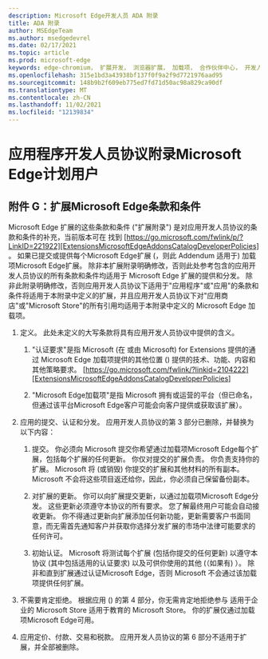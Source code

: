 ```yaml
---
description: Microsoft Edge开发人员 ADA 附录
title: ADA 附录
author: MSEdgeTeam
ms.author: msedgedevrel
ms.date: 02/17/2021
ms.topic: article
ms.prod: microsoft-edge
keywords: edge-chromium， 扩展开发， 浏览器扩展， 加载项， 合作伙伴中心， 开发人员
ms.openlocfilehash: 315e1bd3a43938bf137f0f9a2f9d7721976aad95
ms.sourcegitcommit: 148b9b2f609eb775ed7fd71d50ac98a829ca90df
ms.translationtype: MT
ms.contentlocale: zh-CN
ms.lasthandoff: 11/02/2021
ms.locfileid: "12139834"
---
```

# <a name="app-developer-agreement-addendum-for-microsoft-edge-program-users"></a>应用程序开发人员协议附录Microsoft Edge计划用户


<!-- ====================================================================== -->
## <a name="exhibit-g-terms-and-conditions-for-microsoft-edge-extensions"></a>附件 G：扩展Microsoft Edge条款和条件

Microsoft Edge 扩展的这些条款和条件 ("扩展附录") 是对应用开发人员协议的条款和条件的补充，当前版本可在 找到 [https://go.microsoft.com/fwlink/p/?LinkID=221922][ExtensionsMicrosoftEdgeAddonsCatalogDeveloperPolicies] 。  如果已提交或提供每个Microsoft Edge扩展 (，则此 Addendum 适用于) 加载项Microsoft Edge扩展。  除非本扩展附录明确修改，否则此处参考包含的应用开发人员协议的所有条款和条件均适用于 Microsoft Edge 扩展的提供和分发。  除非此附录明确修改，否则应用开发人员协议下适用于"应用程序"或"应用"的条款和条件将适用于本附录中定义的扩展，并且应用开发人员协议下对"应用商店"或"Microsoft Store"的所有引用均适用于本附录中定义的 Microsoft Edge 加载项。

1.  定义。  此处未定义的大写条款将具有应用开发人员协议中提供的含义。

    1.  "认证要求"是指 Microsoft (在 或由 Microsoft) for Extensions 提供的通过 Microsoft Edge 加载项提供的其他位置 () 提供的技术、功能、内容和其他策略要求。 [https://go.microsoft.com/fwlink/?linkid=2104222][ExtensionsMicrosoftEdgeAddonsCatalogDeveloperPolicies]

    1.  "Microsoft Edge加载项"是指 Microsoft 拥有或运营的平台（但已命名，但通过该平台Microsoft Edge客户可能会向客户提供或获取该扩展）。

1.  应用的提交、认证和分发。  应用开发人员协议的第 3 部分已删除，并替换为以下内容：

    1.  提交。  你必须向 Microsoft 提交你希望通过加载项Microsoft Edge每个扩展，包括每个扩展的任何更新。  你仅对提交的扩展负责。  你负责支持你的扩展。  Microsoft 将 (或销毁) 你提交的扩展和其他材料的所有副本。  Microsoft 不会将这些项目返还给你，因此，你必须自己保留备份副本。

    1.  对扩展的更新。  你可以向扩展提交更新，以通过加载项Microsoft Edge分发。  这些更新必须遵守本协议的所有要求。  您了解最终用户可能会自动接收更新。  你不得通过更新向扩展添加任何新功能，更新需要客户书面同意，而无需首先通知客户并获取你选择分发扩展的市场中法律可能要求的任何许可。

    1.  初始认证。  Microsoft 将测试每个扩展 (包括你提交的任何更新) 以遵守本协议 (其中包括适用的认证要求) 以及可供你使用的其他 (（如果有) ）。  除非和直到扩展通过认证Microsoft Edge，否则 Microsoft 不会通过该加载项提供任何扩展。

1.  不需要肯定拒绝。  根据应用 () 的第 4 部分，你无需肯定地拒绝参与 适用于企业的 Microsoft Store 适用于教育的 Microsoft Store。  你的扩展仅通过加载项Microsoft Edge可用。

1.  应用定价、付款、交易和税款。  应用开发人员协议的第 6 部分不适用于扩展，并全部被删除。

<!-- links -->

[ExtensionsMicrosoftEdgeAddonsCatalogDeveloperPolicies]: ./developer-policies.md "Microsoft Edge加载项网站开发人员策略|Microsoft Docs"
